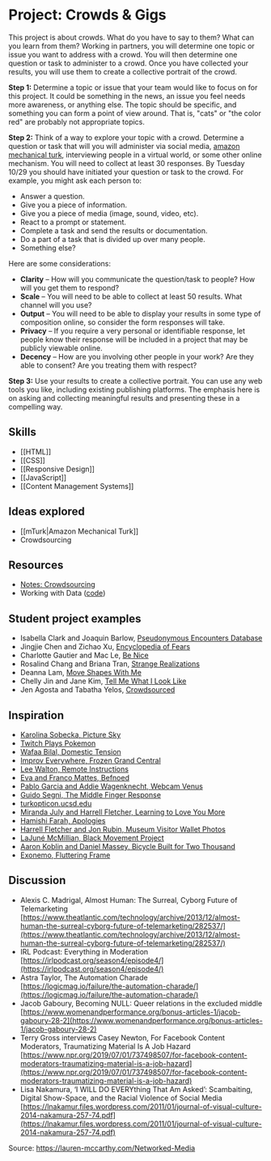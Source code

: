 # Project: Crowds & Gigs

This project is about crowds. What do you have to say to them? What can you learn from them? Working in partners, you will determine one topic or issue you want to address with a crowd. You will then determine one question or task to administer to a crowd. Once you have collected your results, you will use them to create a collective portrait of the crowd.

**Step 1:** Determine a topic or issue that your team would like to focus on for this project. It could be something in the news, an issue you feel needs more awareness, or anything else. The topic should be specific, and something you can form a point of view around. That is, "cats" or "the color red" are probably not appropriate topics.

**Step 2:** Think of a way to explore your topic with a crowd. Determine a question or task that will you will administer via social media, [amazon mechanical turk](https://www.mturk.com/), interviewing people in a virtual world, or some other online mechanism. You will need to collect at least 30 responses. By Tuesday 10/29 you should have initiated your question or task to the crowd. For example, you might ask each person to:

-   Answer a question.    
-   Give you a piece of information.
-   Give you a piece of media (image, sound, video, etc).
-   React to a prompt or statement.
-   Complete a task and send the results or documentation.
-   Do a part of a task that is divided up over many people.
-   Something else?

Here are some considerations:

-   **Clarity** – How will you communicate the question/task to people? How will you get them to respond?
-   **Scale** – You will need to be able to collect at least 50 results. What channel will you use?
-   **Output** – You will need to be able to display your results in some type of composition online, so consider the form responses will take.
-   **Privacy** – If you require a very personal or identifiable response, let people know their response will be included in a project that may be publicly viewable online.
-   **Decency** – How are you involving other people in your work? Are they able to consent? Are you treating them with respect?

**Step 3:** Use your results to create a collective portrait. You can use any web tools you like, including existing publishing platforms. The emphasis here is on asking and collecting meaningful results and presenting these in a compelling way.

## Skills
- [[HTML]]
- [[CSS]]
- [[Responsive Design]]
- [[JavaScript]]
- [[Content Management Systems]]

## Ideas explored
- [[mTurk|Amazon Mechanical Turk]]
- Crowdsourcing
	
## Resources

-   [Notes: Crowdsourcing](https://classes.dma.ucla.edu/Fall19/161/notes/07_crowdsourcing.pdf)
-   Working with Data ([code](https://classes.dma.ucla.edu/Fall19/161/notes/08_data_code.zip))

## Student project examples
-   Isabella Clark and Joaquin Barlow, [Pseudonymous Encounters Database](http://users.dma.ucla.edu/~bbblue44/proj_3/index.html)
-   Jingjie Chen and Zichao Xu, [Encyclopedia of Fears](http://users.dma.ucla.edu/~chenj232/FEARBOOK/index.html)
-   Charlotte Gautier and Mac Le, [Be Nice](http://cargocollective.com/charlottemgautier/COLLABORATION-Be-Nice)
-   Rosalind Chang and Briana Tran, [Strange Realizations](http://cargocollective.com/rosalindjchang/Strange-Realizations)
-   Deanna Lam, [Move Shapes With Me](https://madebydeanna.com/move-shapes-with-me/)
-   Chelly Jin and Jane Kim, [Tell Me What I Look Like](http://tellmewhatilooklike.weebly.com/)
- Jen Agosta and Tabatha Yelos, [Crowdsourced](http://users.design.ucla.edu/~jenagosta/project3/index.html)

## Inspiration

-   [Karolina Sobecka, Picture Sky](http://karolinasobecka.com/Picture-Sky-Zagreb)
-   [Twitch Plays Pokemon](https://en.wikipedia.org/wiki/Twitch_Plays_Pok%C3%A9mon)
-   [Wafaa Bilal, Domestic Tension](https://wafaabilal.com/domestic-tension/)
-   [Improv Everywhere, Frozen Grand Central](https://improveverywhere.com/2008/01/31/frozen-grand-central/)
-   [Lee Walton, Remote Instructions](https://artbase.rhizome.org/wiki/Q3059)
-   [Eva and Franco Mattes, Befnoed](https://0100101110101101.org/befnoed/)
-   [Pablo Garcia and Addie Wagenknecht, Webcam Venus](https://www.vice.com/en/article/gvv9ex/webcam-venus-high-art-n00dz)
-   [Guido Segni, The Middle Finger Response](http://www.crowdworkersoftheworldunite.com/)
-   [turkopticon.ucsd.edu](https://turkopticon.net/)
-   [Miranda July and Harrell Fletcher, Learning to Love You More](http://www.learningtoloveyoumore.com/)    
-   [Hamishi Farah, Apologies](https://www.we-heart.com/2014/04/04/hamish-farah-albeit-tho/)
-   [Harrell Fletcher and Jon Rubin, Museum Visitor Wallet Photos](http://www.jonrubin.net/museum-visitor-wallet-photos)
-   [LaJuné McMillian, Black Movement Project](https://www.berlinartlink.com/2020/08/21/the-black-movement-project-an-interview-with-lajune-mcmillian/)
-   [Aaron Koblin and Daniel Massey, Bicycle Built for Two Thousand](https://elmcip.net/creative-work/online-work-bicycle-built-two-thousand-aaron-koblin-and-daniel-massey)
-   [Exonemo, Fluttering Frame](https://exonemo.com/works/flutteringframe/)
	
## Discussion
	
-   Alexis C. Madrigal, Almost Human: The Surreal, Cyborg Future of Telemarketing  
    [https://www.theatlantic.com/technology/archive/2013/12/almost-human-the-surreal-cyborg-future-of-telemarketing/282537/](https://www.theatlantic.com/technology/archive/2013/12/almost-human-the-surreal-cyborg-future-of-telemarketing/282537/)
-   IRL Podcast: Everything in Moderation  
    [https://irlpodcast.org/season4/episode4/](https://irlpodcast.org/season4/episode4/)
-   Astra Taylor, The Automation Charade  
    [https://logicmag.io/failure/the-automation-charade/](https://logicmag.io/failure/the-automation-charade/)
-   Jacob Gaboury, Becoming NULL: Queer relations in the excluded middle  
    [https://www.womenandperformance.org/bonus-articles-1/jacob-gaboury-28-2](https://www.womenandperformance.org/bonus-articles-1/jacob-gaboury-28-2)
-   Terry Gross interviews Casey Newton, For Facebook Content Moderators, Traumatizing Material Is A Job Hazard  
    [https://www.npr.org/2019/07/01/737498507/for-facebook-content-moderators-traumatizing-material-is-a-job-hazard](https://www.npr.org/2019/07/01/737498507/for-facebook-content-moderators-traumatizing-material-is-a-job-hazard)
- Lisa Nakamura, ‘I WILL DO EVERYthing That Am Asked’: Scambaiting, Digital Show-Space, and the Racial Violence of Social Media  
[https://lnakamur.files.wordpress.com/2011/01/journal-of-visual-culture-2014-nakamura-257-74.pdf](https://lnakamur.files.wordpress.com/2011/01/journal-of-visual-culture-2014-nakamura-257-74.pdf)

Source: https://lauren-mccarthy.com/Networked-Media